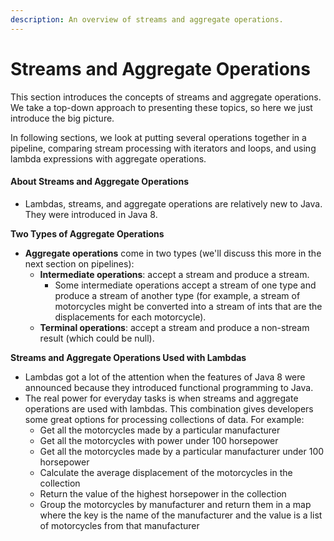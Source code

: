 ```yaml
---
description: An overview of streams and aggregate operations.
---
```


# Streams and Aggregate Operations

This section introduces the concepts of streams and aggregate operations. We take a top-down approach to presenting these topics, so here we just introduce the big picture.

In following sections, we look at putting several operations together in a pipeline, comparing stream processing with iterators and loops, and using lambda expressions with aggregate operations. 

#### About Streams and Aggregate Operations

* Lambdas, streams, and aggregate operations are relatively new to Java. They were introduced in Java 8.

**Two Types of Aggregate Operations**

* **Aggregate operations** come in two types \(we'll discuss this more in the next section on pipelines\):
  * **Intermediate operations**: accept a stream and produce a stream.
    * Some intermediate operations accept a stream of one type and produce a stream of another type \(for example, a stream of motorcycles might be converted into a stream of ints that are the displacements for each motorcycle\).
  * **Terminal operations**: accept a stream and produce a non-stream result \(which could be null\).

**Streams and Aggregate Operations Used with Lambdas**

* Lambdas got a lot of the attention when the features of Java 8 were announced because they introduced functional programming to Java.
* The real power for everyday tasks is when streams and aggregate operations are used with lambdas. This combination gives developers some great options for processing collections of data. For example:
  * Get all the motorcycles made by a particular manufacturer
  * Get all the motorcycles with power under 100 horsepower
  * Get all the motorcycles made by a particular manufacturer under 100 horsepower
  * Calculate the average displacement of the motorcycles in the collection
  * Return the value of the highest horsepower in the collection
  * Group the motorcycles by manufacturer and return them in a map where the key is the name of the manufacturer and the value is a list of motorcycles from that manufacturer


